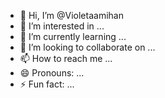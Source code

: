 - 👋 Hi, I’m @Violetaamihan
- 👀 I’m interested in ...
- 🌱 I’m currently learning ...
- 💞️ I’m looking to collaborate on ...
- 📫 How to reach me ...
- 😄 Pronouns: ...
- ⚡ Fun fact: ...

<!---
Violetaamihan/Violetaamihan is a ✨ special ✨ repository because its `README.md` (this file) appears on your GitHub profile.
You can click the Preview link to take a look at your changes.
--->
